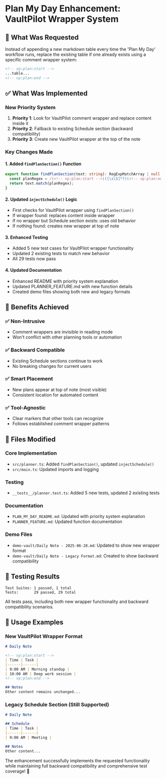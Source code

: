 # Plan My Day Enhancement: VaultPilot Wrapper System

## 🎯 What Was Requested

Instead of appending a new markdown table every time the 'Plan My Day' workflow runs, replace the existing table if one already exists using a specific comment wrapper system:

```markdown
<!-- vp:plan:start -->
...table...
<!-- vp:plan:end -->
```

## ✅ What Was Implemented

### New Priority System
1. **Priority 1**: Look for VaultPilot comment wrapper and replace content inside it
2. **Priority 2**: Fallback to existing Schedule section (backward compatibility)
3. **Priority 3**: Create new VaultPilot wrapper at the top of the note

### Key Changes Made

#### 1. Added `findPlanSection()` Function
```typescript
export function findPlanSection(text: string): RegExpMatchArray | null {
  const planRegex = /(<!-- vp:plan:start -->)([\s\S]*?)(<!-- vp:plan:end -->)/i;
  return text.match(planRegex);
}
```

#### 2. Updated `injectSchedule()` Logic
- First checks for VaultPilot wrapper using `findPlanSection()`
- If wrapper found: replaces content inside wrapper
- If no wrapper but Schedule section exists: uses old behavior
- If nothing found: creates new wrapper at top of note

#### 3. Enhanced Testing
- Added 5 new test cases for VaultPilot wrapper functionality
- Updated 2 existing tests to match new behavior
- All 29 tests now pass

#### 4. Updated Documentation
- Enhanced README with priority system explanation
- Updated PLANNER_FEATURE.md with new function details
- Created demo files showing both new and legacy formats

## 🎯 Benefits Achieved

### ✅ Non-Intrusive
- Comment wrappers are invisible in reading mode
- Won't conflict with other planning tools or automation

### ✅ Backward Compatible
- Existing Schedule sections continue to work
- No breaking changes for current users

### ✅ Smart Placement
- New plans appear at top of note (most visible)
- Consistent location for automated content

### ✅ Tool-Agnostic
- Clear markers that other tools can recognize
- Follows established comment wrapper patterns

## 📁 Files Modified

### Core Implementation
- `src/planner.ts`: Added `findPlanSection()`, updated `injectSchedule()`
- `src/main.ts`: Updated imports and logging

### Testing
- `__tests__/planner.test.ts`: Added 5 new tests, updated 2 existing tests

### Documentation
- `PLAN_MY_DAY_README.md`: Updated with priority system explanation
- `PLANNER_FEATURE.md`: Updated function documentation

### Demo Files
- `demo-vault/Daily Note - 2025-06-28.md`: Updated to show new wrapper format
- `demo-vault/Daily Note - Legacy Format.md`: Created to show backward compatibility

## 🧪 Testing Results
```
Test Suites: 1 passed, 1 total
Tests:       29 passed, 29 total
```

All tests pass, including both new wrapper functionality and backward compatibility scenarios.

## 🚀 Usage Examples

### New VaultPilot Wrapper Format
```markdown
# Daily Note

<!-- vp:plan:start -->
| Time | Task |
|------|------|
| 9:00 AM | Morning standup |
| 10:00 AM | Deep work session |
<!-- vp:plan:end -->

## Notes
Other content remains unchanged...
```

### Legacy Schedule Section (Still Supported)
```markdown
# Daily Note

## Schedule
| Time | Task |
|------|------|
| 9:00 AM | Meeting |

## Notes
Other content...
```

The enhancement successfully implements the requested functionality while maintaining full backward compatibility and comprehensive test coverage! 🎉
